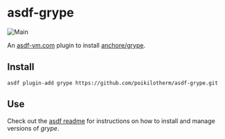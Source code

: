 # asdf-grype

![Main](https://github.com/poikilotherm/asdf-grype/workflows/Main/badge.svg?branch=main)

An [asdf-vm.com](https://asdf-vm.com) plugin to install [anchore/grype](https://github.com/anchore/grype).

## Install

```
asdf plugin-add grype https://github.com/poikilotherm/asdf-grype.git
```

## Use

Check out the [asdf readme](https://asdf-vm.com/#/core-manage-versions) for
instructions on how to install and manage versions of *grype*.
